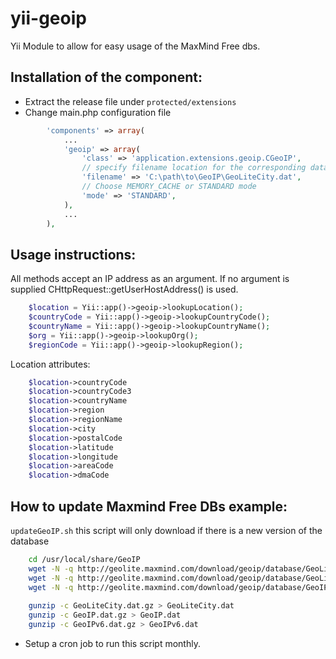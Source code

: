 yii-geoip
=========

Yii Module to allow for easy usage of the MaxMind Free dbs.

Installation of the component:
------------------------
* Extract the release file under `protected/extensions`
* Change main.php configuration file

```php
        'components' => array(
            ...
            'geoip' => array(
                'class' => 'application.extensions.geoip.CGeoIP',
                // specify filename location for the corresponding database
                'filename' => 'C:\path\to\GeoIP\GeoLiteCity.dat',
                // Choose MEMORY_CACHE or STANDARD mode
                'mode' => 'STANDARD',
            ),
            ...
        ),
```

Usage instructions:
------------------------

All methods accept an IP address as an argument.
If no argument is supplied CHttpRequest::getUserHostAddress() is used.
```php
    $location = Yii::app()->geoip->lookupLocation();
    $countryCode = Yii::app()->geoip->lookupCountryCode();
    $countryName = Yii::app()->geoip->lookupCountryName();
    $org = Yii::app()->geoip->lookupOrg();
    $regionCode = Yii::app()->geoip->lookupRegion();
```
Location attributes:
```php
    $location->countryCode
    $location->countryCode3
    $location->countryName
    $location->region
    $location->regionName
    $location->city
    $location->postalCode
    $location->latitude
    $location->longitude
    $location->areaCode
    $location->dmaCode
```


How to update Maxmind Free DBs example:
------------------------
`updateGeoIP.sh`
this script will only download if there is a new version of the database
```bash
    cd /usr/local/share/GeoIP
    wget -N -q http://geolite.maxmind.com/download/geoip/database/GeoLiteCity.dat.gz
    wget -N -q http://geolite.maxmind.com/download/geoip/database/GeoLiteCountry/GeoIP.dat.gz
    wget -N -q http://geolite.maxmind.com/download/geoip/database/GeoIPv6.dat.gz
    
    gunzip -c GeoLiteCity.dat.gz > GeoLiteCity.dat
    gunzip -c GeoIP.dat.gz > GeoIP.dat
    gunzip -c GeoIPv6.dat.gz > GeoIPv6.dat
```

* Setup a cron job to run this script monthly.
